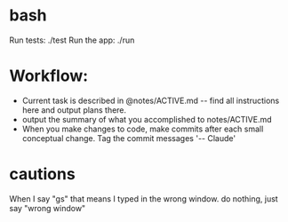 # bash
Run tests: ./test
Run the app: ./run

# Workflow:
 - Current task is described in @notes/ACTIVE.md -- find all instructions here and output plans there.
 - output the summary of what you accomplished to notes/ACTIVE.md
 - When you make changes to code, make commits after each small conceptual change. Tag the commit messages '-- Claude'

 # cautions
 When I say "gs" that means I typed in the wrong window. do nothing, just say "wrong window"